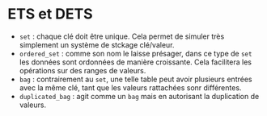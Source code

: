 # ETS et DETS

* `set` : chaque clé doit être unique. Cela permet de simuler très simplement un système de stckage clé/valeur.
* `ordered_set` : comme son nom le laisse présager, dans ce type de `set` les données sont ordonnées de manière croissante. Cela facilitera les opérations sur des ranges de valeurs.
* `bag` : contrairement au `set`, une telle table peut avoir plusieurs entrées avec la même clé, tant que les valeurs rattachées sonr différentes.
* `duplicated_bag` : agit comme un `bag` mais en autorisant la duplication de valeurs.
